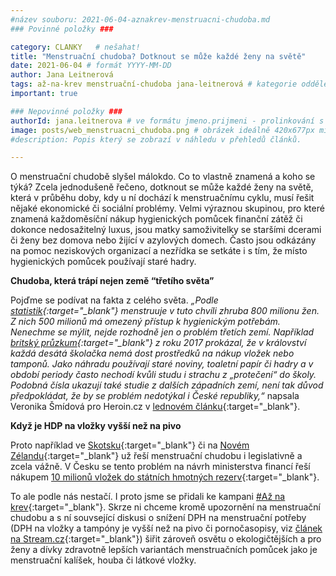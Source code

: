 ```yaml
---
#název souboru: 2021-06-04-aznakrev-menstruacni-chudoba.md
### Povinné položky ###

category: CLANKY   # nešahat!
title: "Menstruační chudoba? Dotknout se může každé ženy na světě"
date: 2021-06-04 # formát YYYY-MM-DD
author: Jana Leitnerová
tags: až-na-krev menstruační-chudoba jana-leitnerová # kategorie odděleny mezerami, např. volby zemědělství životní-prostředí piráti (viz https://jihomoravsky.pirati.cz/tags/)
important: true

### Nepovinné položky ###
authorId: jana.leitnerova # ve formátu jmeno.prijmeni - prolinkování s profilem přes uid
image: posts/web_menstruacni_chudoba.png # obrázek ideálně 420x677px minifikovaný přes https://tinypng.com/
#description: Popis který se zobrazí v náhledu v přehledů článků.

---
```


O menstruační chudobě slyšel málokdo. Co to vlastně znamená a koho se týká? Zcela jednodušeně řečeno, dotknout se může každé ženy na světě, která v průběhu doby, kdy u ní dochází k menstruačnímu cyklu, musí řešit nějaké ekonomické či sociální problémy. Velmi výraznou skupinou, pro které znamená každoměsíční nákup hygienických pomůcek finanční zátěž či dokonce nedosažitelný luxus, jsou matky samoživitelky se staršími dcerami či ženy bez domova nebo žijící v azylových domech. Často jsou odkázány na pomoc neziskových organizací a nezřídka se setkáte i s tím, že místo hygienických pomůcek používají staré hadry.

**Chudoba, která trápí nejen země “třetího světa”**

Pojďme se podívat na fakta z celého světa. *„Podle [statistik](https://www.freeperiods.org/periodpoverty){:target="_blank"} menstruuje v tuto chvíli zhruba 800 milionu žen. Z nich 500 milionů má omezený přístup k hygienickým potřebám. Nenechme se mýlit, nejde rozhodně jen o problém třetích zemí. Například [britský průzkum](https://plan-uk.org/media-centre/menstrual-health-day-global-period-poverty-and-stigma-getting-worse-under-lockdown){:target="_blank"} z roku 2017 prokázal, že v království každá desátá školačka nemá dost prostředků na nákup vložek nebo tamponů. Jako náhradu používají staré noviny, toaletní papír či hadry a v období periody často nechodí kvůli studu i strachu z „protečení“ do školy. Podobná čísla ukazují také studie z dalších západních zemí, není tak důvod předpokládat, že by se problém nedotýkal i České republiky,“* napsala Veronika Šmídová pro Heroin.cz v [lednovém článku](https://www.heroine.cz/zena-a-svet/3915-kdyz-je-i-vlozka-luxus-menstruacni-chudoba-trapi-miliony-zen-cesko-ji-leta-ignorovalo){:target="_blank"}.

**Když je HDP na vložky vyšší než na pivo**

Proto například ve [Skotsku](https://www.seznamzpravy.cz/clanek/perioda-zadarmo-ve-skotsku-razantne-bojuji-s-menstruacni-chudobou-131177){:target="_blank"} či na [Novém Zélandu](https://a2larm.cz/2020/06/novy-zeland-se-rozhodl-bojovat-s-menstruacni-chudobou-co-na-to-cesko/){:target="_blank"} už řeší menstruační chudobu i legislativně a zcela vážně. V Česku se tento problém na návrh ministerstva financí řeší nákupem [10 milionů vložek do státních hmotných rezerv](https://zpravy.aktualne.cz/domaci/zasoby-statu-se-rozsiri-o-10-milionu-menstruacnich-vlozek/r~61750b9abc9811eba22aac1f6b220ee8/){:target="_blank"}. 

To ale podle nás nestačí. I proto jsme se přidali ke kampani [#Až na krev](https://dary.pirati.cz/projekty-kampane/az-na-krev/){:target="_blank"}. Skrze ni chceme kromě upozornění na menstruační chudobu a s ní souvsející diskusi o snížení DPH na menstruační potřeby (DPH na vložky a tampóny je vyšší než na pivo či pornočasopisy, viz [článek na Stream.cz](https://www.stream.cz/detail/menstruacni-chudoba-proc-ma-poronocasopis-nizsi-dph-nez-hygienicke-potreby-64119962){:target="_blank"}) šiřit zároveň osvětu o ekologičtějších a pro ženy a dívky zdravotně lepších variantách menstruačních pomůcek jako je menstruační kalíšek, houba či látkové vložky.
